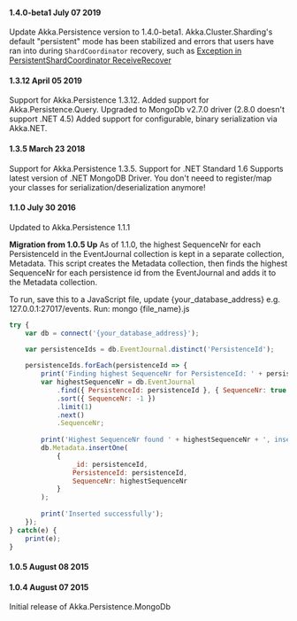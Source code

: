 #### 1.4.0-beta1 July 07 2019 ####

Update Akka.Persistence version to 1.4.0-beta1. Akka.Cluster.Sharding's default "persistent" mode has been stabilized and errors that users have ran into during `ShardCoordinator` recovery, such as [Exception in PersistentShardCoordinator ReceiveRecover](https://github.com/akkadotnet/akka.net/issues/3414) 

#### 1.3.12 April 05 2019 ####
Support for Akka.Persistence 1.3.12.
Added support for Akka.Persistence.Query.
Upgraded to MongoDb v2.7.0 driver (2.8.0 doesn't support .NET 4.5)
Added support for configurable, binary serialization via Akka.NET.


#### 1.3.5 March 23 2018 ####
Support for Akka.Persistence 1.3.5.
Support for .NET Standard 1.6
Supports latest version of .NET MongoDB Driver.
You don't neeed to register/map your classes for serialization/deserialization anymore!

#### 1.1.0 July 30 2016 ####
Updated to Akka.Persistence 1.1.1

**Migration from 1.0.5 Up**
As of 1.1.0, the highest SequenceNr for each PersistenceId in the EventJournal collection is kept in a separate collection, Metadata.
This script creates the Metadata collection, then finds the highest SequenceNr for each persistence id from the EventJournal and adds it to the Metadata collection.

To run, save this to a JavaScript file, update {your_database_address} e.g. 127.0.0.1:27017/events. Run: mongo {file_name}.js
```javascript
try {
	var db = connect('{your_database_address}');

	var persistenceIds = db.EventJournal.distinct('PersistenceId');
	
	persistenceIds.forEach(persistenceId => {
		print('Finding highest SequenceNr for PersistenceId: ' + persistenceId);
		var highestSequenceNr = db.EventJournal
			.find({ PersistenceId: persistenceId }, { SequenceNr: true })
			.sort({ SequenceNr: -1 })
			.limit(1)
			.next()
			.SequenceNr;
		
		print('Highest SequenceNr found ' + highestSequenceNr + ', inserting into Metadata table...');
		db.Metadata.insertOne(
			{
				_id: persistenceId,
				PersistenceId: persistenceId,
				SequenceNr: highestSequenceNr
			}
		);
		
		print('Inserted successfully');
	});
} catch(e) {
	print(e);
}
```

#### 1.0.5 August 08 2015 ####

#### 1.0.4 August 07 2015 ####
Initial release of Akka.Persistence.MongoDb
